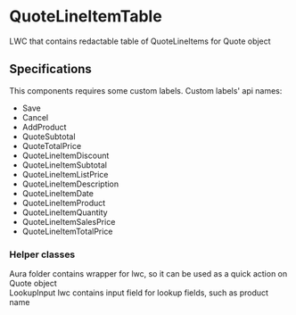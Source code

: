# QuoteLineItemTable
LWC that contains redactable table of QuoteLineItems for Quote object
## Specifications
This components requires some custom labels.
Custom labels' api names:
- Save
- Cancel
- AddProduct
- QuoteSubtotal
- QuoteTotalPrice
- QuoteLineItemDiscount
- QuoteLineItemSubtotal
- QuoteLineItemListPrice
- QuoteLineItemDescription
- QuoteLineItemDate
- QuoteLineItemProduct
- QuoteLineItemQuantity
- QuoteLineItemSalesPrice
- QuoteLineItemTotalPrice
### Helper classes
Aura folder contains wrapper for lwc, so it can be used as a quick action on Quote object<br/>
LookupInput lwc contains input field for lookup fields, such as product name
